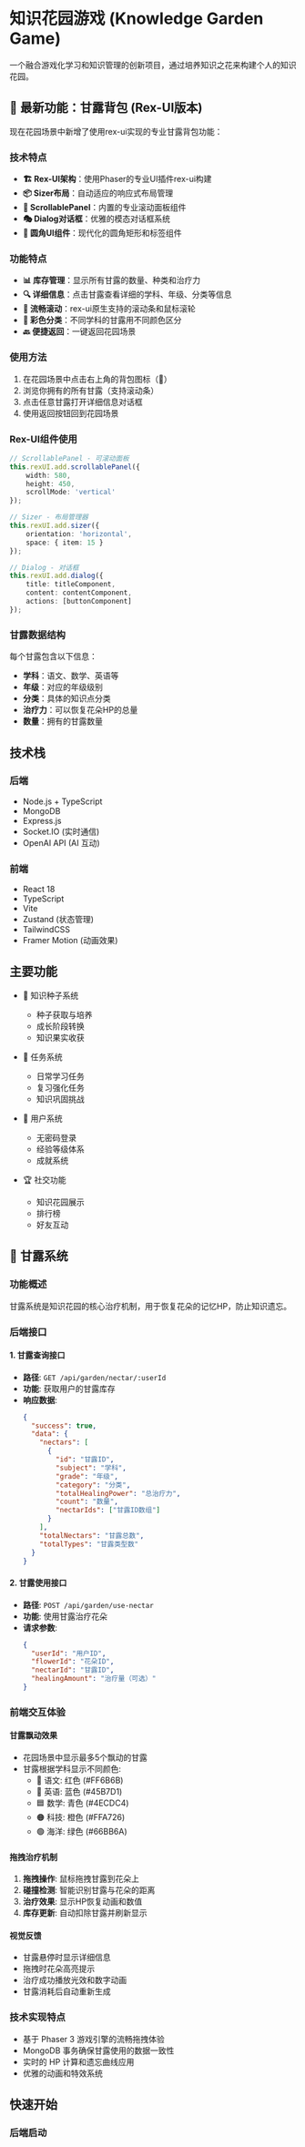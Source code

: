 # 知识花园游戏 (Knowledge Garden Game)

一个融合游戏化学习和知识管理的创新项目，通过培养知识之花来构建个人的知识花园。

## 🎒 最新功能：甘露背包 (Rex-UI版本)

现在花园场景中新增了使用rex-ui实现的专业甘露背包功能：

### 技术特点
- **🏗️ Rex-UI架构**：使用Phaser的专业UI插件rex-ui构建
- **📦 Sizer布局**：自动适应的响应式布局管理
- **📜 ScrollablePanel**：内置的专业滚动面板组件
- **🎭 Dialog对话框**：优雅的模态对话框系统
- **🎨 圆角UI组件**：现代化的圆角矩形和标签组件

### 功能特点
- **📊 库存管理**：显示所有甘露的数量、种类和治疗力
- **🔍 详细信息**：点击甘露查看详细的学科、年级、分类等信息  
- **📱 流畅滚动**：rex-ui原生支持的滚动条和鼠标滚轮
- **🎨 彩色分类**：不同学科的甘露用不同颜色区分
- **🔙 便捷返回**：一键返回花园场景

### 使用方法
1. 在花园场景中点击右上角的背包图标（🎒）
2. 浏览你拥有的所有甘露（支持滚动条）
3. 点击任意甘露打开详细信息对话框
4. 使用返回按钮回到花园场景

### Rex-UI组件使用
```typescript
// ScrollablePanel - 可滚动面板
this.rexUI.add.scrollablePanel({
    width: 580,
    height: 450,
    scrollMode: 'vertical'
});

// Sizer - 布局管理器
this.rexUI.add.sizer({
    orientation: 'horizontal',
    space: { item: 15 }
});

// Dialog - 对话框
this.rexUI.add.dialog({
    title: titleComponent,
    content: contentComponent,
    actions: [buttonComponent]
});
```

### 甘露数据结构
每个甘露包含以下信息：
- **学科**：语文、数学、英语等
- **年级**：对应的年级级别
- **分类**：具体的知识点分类
- **治疗力**：可以恢复花朵HP的总量
- **数量**：拥有的甘露数量

## 技术栈

### 后端
- Node.js + TypeScript
- MongoDB
- Express.js
- Socket.IO (实时通信)
- OpenAI API (AI 互动)

### 前端
- React 18
- TypeScript
- Vite
- Zustand (状态管理)
- TailwindCSS
- Framer Motion (动画效果)

## 主要功能

- 🌱 知识种子系统
  - 种子获取与培养
  - 成长阶段转换
  - 知识果实收获

- 🎯 任务系统
  - 日常学习任务
  - 复习强化任务
  - 知识巩固挑战

- 👤 用户系统
  - 无密码登录
  - 经验等级体系
  - 成就系统

- 🏆 社交功能
  - 知识花园展示
  - 排行榜
  - 好友互动

## 🍯 甘露系统

### 功能概述
甘露系统是知识花园的核心治疗机制，用于恢复花朵的记忆HP，防止知识遗忘。

### 后端接口

#### 1. 甘露查询接口
- **路径**: `GET /api/garden/nectar/:userId`
- **功能**: 获取用户的甘露库存
- **响应数据**:
  ```json
  {
    "success": true,
    "data": {
      "nectars": [
        {
          "id": "甘露ID",
          "subject": "学科",
          "grade": "年级",
          "category": "分类", 
          "totalHealingPower": "总治疗力",
          "count": "数量",
          "nectarIds": ["甘露ID数组"]
        }
      ],
      "totalNectars": "甘露总数",
      "totalTypes": "甘露类型数"
    }
  }
  ```

#### 2. 甘露使用接口
- **路径**: `POST /api/garden/use-nectar`
- **功能**: 使用甘露治疗花朵
- **请求参数**:
  ```json
  {
    "userId": "用户ID",
    "flowerId": "花朵ID", 
    "nectarId": "甘露ID",
    "healingAmount": "治疗量（可选）"
  }
  ```

### 前端交互体验

#### 甘露飘动效果
- 花园场景中显示最多5个飘动的甘露
- 甘露根据学科显示不同颜色:
  - 🔴 语文: 红色 (#FF6B6B)
  - 🔵 英语: 蓝色 (#45B7D1)  
  - 🟦 数学: 青色 (#4ECDC4)
  - 🟠 科技: 橙色 (#FFA726)
  - 🟢 海洋: 绿色 (#66BB6A)

#### 拖拽治疗机制
1. **拖拽操作**: 鼠标拖拽甘露到花朵上
2. **碰撞检测**: 智能识别甘露与花朵的距离
3. **治疗效果**: 显示HP恢复动画和数值
4. **库存更新**: 自动扣除甘露并刷新显示

#### 视觉反馈
- 甘露悬停时显示详细信息
- 拖拽时花朵高亮提示
- 治疗成功播放光效和数字动画
- 甘露消耗后自动重新生成

### 技术实现特点
- 基于 Phaser 3 游戏引擎的流畅拖拽体验
- MongoDB 事务确保甘露使用的数据一致性
- 实时的 HP 计算和遗忘曲线应用
- 优雅的动画和特效系统

## 快速开始

### 后端启动
```